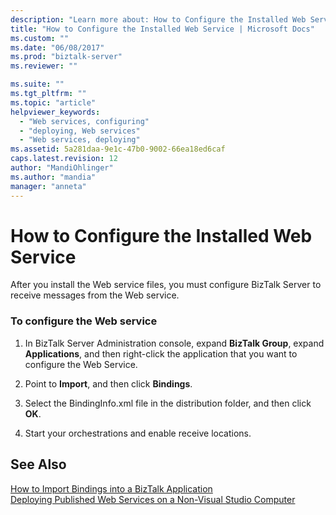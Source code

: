 ```yaml
---
description: "Learn more about: How to Configure the Installed Web Service"
title: "How to Configure the Installed Web Service | Microsoft Docs"
ms.custom: ""
ms.date: "06/08/2017"
ms.prod: "biztalk-server"
ms.reviewer: ""

ms.suite: ""
ms.tgt_pltfrm: ""
ms.topic: "article"
helpviewer_keywords: 
  - "Web services, configuring"
  - "deploying, Web services"
  - "Web services, deploying"
ms.assetid: 5a281daa-9e1c-47b0-9002-66ea18ed6caf
caps.latest.revision: 12
author: "MandiOhlinger"
ms.author: "mandia"
manager: "anneta"
---
```

# How to Configure the Installed Web Service
After you install the Web service files, you must configure BizTalk Server to receive messages from the Web service.  
  
### To configure the Web service  
  
1.  In BizTalk Server Administration console, expand **BizTalk Group**, expand **Applications**, and then right-click the application that you want to configure the Web Service.  
  
2.  Point to **Import**, and then click **Bindings**.  
  
3.  Select the BindingInfo.xml file in the distribution folder, and then click **OK**.  
  
4.  Start your orchestrations and enable receive locations.  
  
## See Also  
 [How to Import Bindings into a BizTalk Application](../core/how-to-import-bindings-into-a-biztalk-application.md)   
 [Deploying Published Web Services on a Non-Visual Studio Computer](../core/deploying-published-web-services-on-a-non-visual-studio-computer.md)
